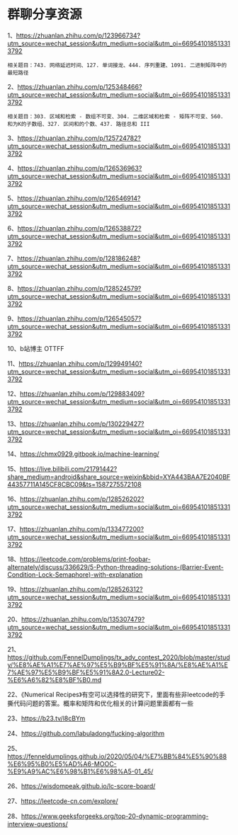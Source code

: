 # 群聊分享资源

1、https://zhuanlan.zhihu.com/p/123966734?utm_source=wechat_session&utm_medium=social&utm_oi=669541018513313792

    相关题目：743. 网络延迟时间、127. 单词接龙、444. 序列重建、1091. 二进制矩阵中的最短路径
    
2、https://zhuanlan.zhihu.com/p/125348466?utm_source=wechat_session&utm_medium=social&utm_oi=669541018513313792

    相关题目：303. 区域和检索 - 数组不可变、304. 二维区域和检索 - 矩阵不可变、560. 和为K的子数组、327. 区间和的个数、437. 路径总和 III

3、https://zhuanlan.zhihu.com/p/125724782?utm_source=wechat_session&utm_medium=social&utm_oi=669541018513313792

4、https://zhuanlan.zhihu.com/p/126536963?utm_source=wechat_session&utm_medium=social&utm_oi=669541018513313792

5、https://zhuanlan.zhihu.com/p/126546914?utm_source=wechat_session&utm_medium=social&utm_oi=669541018513313792

6、https://zhuanlan.zhihu.com/p/126538872?utm_source=wechat_session&utm_medium=social&utm_oi=669541018513313792

7、https://zhuanlan.zhihu.com/p/128186248?utm_source=wechat_session&utm_medium=social&utm_oi=669541018513313792

8、https://zhuanlan.zhihu.com/p/128524579?utm_source=wechat_session&utm_medium=social&utm_oi=669541018513313792

9、https://zhuanlan.zhihu.com/p/126545057?utm_source=wechat_session&utm_medium=social&utm_oi=669541018513313792

10、b站博主 OTTFF

11、https://zhuanlan.zhihu.com/p/129949140?utm_source=wechat_session&utm_medium=social&utm_oi=669541018513313792

12、https://zhuanlan.zhihu.com/p/129883409?utm_source=wechat_session&utm_medium=social&utm_oi=669541018513313792

13、https://zhuanlan.zhihu.com/p/130229427?utm_source=wechat_session&utm_medium=social&utm_oi=669541018513313792

14、https://chmx0929.gitbook.io/machine-learning/

15、https://live.bilibili.com/21791442?share_medium=android&share_source=weixin&bbid=XYA443BAA7E2040BF44357711A145CF8CBC09&ts=1587275572108

16、https://zhuanlan.zhihu.com/p/128526202?utm_source=wechat_session&utm_medium=social&utm_oi=669541018513313792

17、https://zhuanlan.zhihu.com/p/133477200?utm_source=wechat_session&utm_medium=social&utm_oi=669541018513313792

18、https://leetcode.com/problems/print-foobar-alternately/discuss/336629/5-Python-threading-solutions-(Barrier-Event-Condition-Lock-Semaphore)-with-explanation

19、https://zhuanlan.zhihu.com/p/128526312?utm_source=wechat_session&utm_medium=social&utm_oi=669541018513313792

20、https://zhuanlan.zhihu.com/p/135307479?utm_source=wechat_session&utm_medium=social&utm_oi=669541018513313792

21、https://github.com/FennelDumplings/tx_adv_contest_2020/blob/master/study/%E8%AE%A1%E7%AE%97%E5%B9%BF%E5%91%8A/%E8%AE%A1%E7%AE%97%E5%B9%BF%E5%91%8A2.0-Lecture02-%E6%A6%82%E8%BF%B0.md

22、《Numerical Recipes》有空可以选择性的研究下，里面有些非leetcode的手撕代码问题的答案。概率和矩阵和优化相关的计算问题里面都有一些

23、https://b23.tv/l8cBYm

24、https://github.com/labuladong/fucking-algorithm

25、https://fenneldumplings.github.io/2020/05/04/%E7%BB%84%E5%90%88%E6%95%B0%E5%AD%A6-MOOC-%E9%A9%AC%E6%98%B1%E6%98%A5-01_45/

26、https://wisdompeak.github.io/lc-score-board/

27、https://leetcode-cn.com/explore/

28、https://www.geeksforgeeks.org/top-20-dynamic-programming-interview-questions/